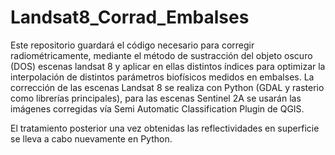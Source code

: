 # Landsat8_Corrad_Embalses

Este repositorio guardará el código necesario para corregir radiométricamente, mediante el método de sustracción del objeto oscuro (DOS) escenas landsat 8 y aplicar en ellas distintos índices para optimizar la interpolación de distintos parámetros biofísicos medidos en embalses. La corrección de las escenas Landsat 8 se realiza con Python (GDAL y rasterio como librerías principales), para las escenas Sentinel 2A se usarán las imágenes corregidas vía Semi Automatic Classification Plugin de QGIS. 

El tratamiento posterior una vez obtenidas las reflectividades en superficie se lleva a cabo nuevamente en Python.
